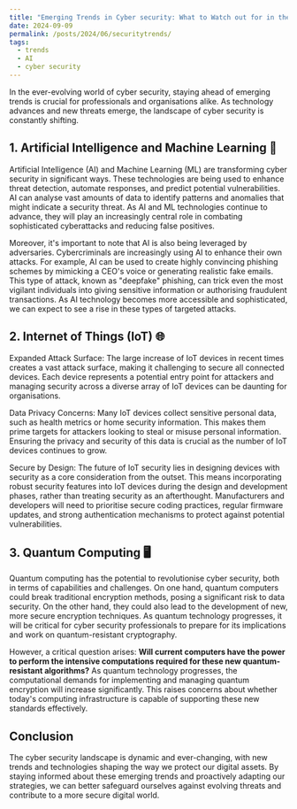 ```yaml
---
title: "Emerging Trends in Cyber security: What to Watch out for in the coming years"
date: 2024-09-09
permalink: /posts/2024/06/securitytrends/
tags:
  - trends
  - AI
  - cyber security
---
```


In the ever-evolving world of cyber security, staying ahead of emerging trends is crucial for professionals and organisations alike. As technology advances and new threats emerge, the landscape of cyber security is constantly shifting.

## 1. Artificial Intelligence and Machine Learning 🤖

Artificial Intelligence (AI) and Machine Learning (ML) are transforming cyber security in significant ways. These technologies are being used to enhance threat detection, automate responses, and predict potential vulnerabilities. AI can analyse vast amounts of data to identify patterns and anomalies that might indicate a security threat. As AI and ML technologies continue to advance, they will play an increasingly central role in combating sophisticated cyberattacks and reducing false positives.

Moreover, it's important to note that AI is also being leveraged by adversaries. Cybercriminals are increasingly using AI to enhance their own attacks. For example, AI can be used to create highly convincing phishing schemes by mimicking a CEO's voice or generating realistic fake emails. This type of attack, known as "deepfake" phishing, can trick even the most vigilant individuals into giving sensitive information or authorising fraudulent transactions. As AI technology becomes more accessible and sophisticated, we can expect to see a rise in these types of targeted attacks.

## 2. Internet of Things (IoT) 🌐

Expanded Attack Surface: The large increase of IoT devices in recent times creates a vast attack surface, making it challenging to secure all connected devices. Each device represents a potential entry point for attackers and managing security across a diverse array of IoT devices can be daunting for organisations.

Data Privacy Concerns: Many IoT devices collect sensitive personal data, such as health metrics or home security information. This makes them prime targets for attackers looking to steal or misuse personal information. Ensuring the privacy and security of this data is crucial as the number of IoT devices continues to grow.

Secure by Design: The future of IoT security lies in designing devices with security as a core consideration from the outset. This means incorporating robust security features into IoT devices during the design and development phases, rather than treating security as an afterthought. Manufacturers and developers will need to prioritise secure coding practices, regular firmware updates, and strong authentication mechanisms to protect against potential vulnerabilities.

## 3. Quantum Computing 🖥️

Quantum computing has the potential to revolutionise cyber security, both in terms of capabilities and challenges. On one hand, quantum computers could break traditional encryption methods, posing a significant risk to data security. On the other hand, they could also lead to the development of new, more secure encryption techniques. As quantum technology progresses, it will be critical for cyber security professionals to prepare for its implications and work on quantum-resistant cryptography.

However, a critical question arises: **Will current computers have the power to perform the intensive computations required for these new quantum-resistant algorithms?** As quantum technology progresses, the computational demands for implementing and managing quantum encryption will increase significantly. This raises concerns about whether today's computing infrastructure is capable of supporting these new standards effectively.

## Conclusion

The cyber security landscape is dynamic and ever-changing, with new trends and technologies shaping the way we protect our digital assets. By staying informed about these emerging trends and proactively adapting our strategies, we can better safeguard ourselves against evolving threats and contribute to a more secure digital world.
